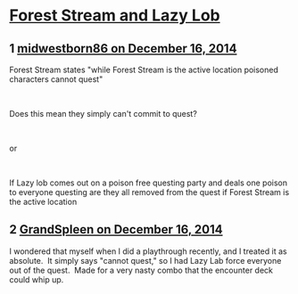 # [Forest Stream and Lazy Lob](https://community.fantasyflightgames.com/topic/129174-forest-stream-and-lazy-lob/)

## 1 [midwestborn86 on December 16, 2014](https://community.fantasyflightgames.com/topic/129174-forest-stream-and-lazy-lob/?do=findComment&comment=1368655)

Forest Stream states "while Forest Stream is the active location poisoned characters cannot quest"

 

Does this mean they simply can't commit to quest?

 

or

 

If Lazy lob comes out on a poison free questing party and deals one poison to everyone questing are they all removed from the quest if Forest Stream is the active location

## 2 [GrandSpleen on December 16, 2014](https://community.fantasyflightgames.com/topic/129174-forest-stream-and-lazy-lob/?do=findComment&comment=1368664)

I wondered that myself when I did a playthrough recently, and I treated it as absolute.  It simply says "cannot quest," so I had Lazy Lab force everyone out of the quest.  Made for a very nasty combo that the encounter deck could whip up.

